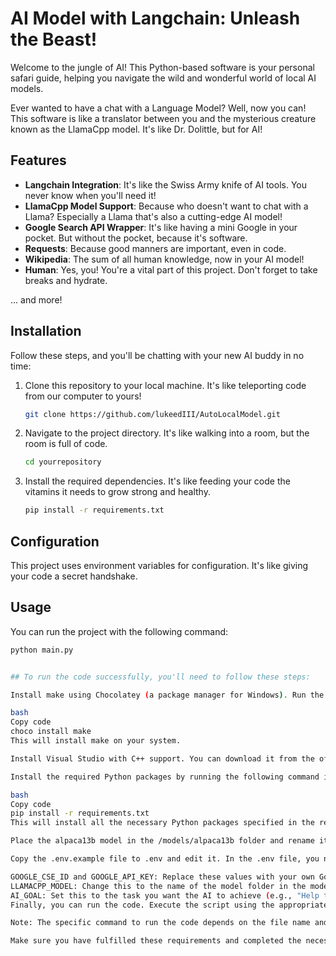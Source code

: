 # AI Model with Langchain: Unleash the Beast!

Welcome to the jungle of AI! This Python-based software is your personal safari guide, helping you navigate the wild and wonderful world of local AI models. 

Ever wanted to have a chat with a Language Model? Well, now you can! This software is like a translator between you and the mysterious creature known as the LlamaCpp model. It's like Dr. Dolittle, but for AI!

## Features

- **Langchain Integration**: It's like the Swiss Army knife of AI tools. You never know when you'll need it!
- **LlamaCpp Model Support**: Because who doesn't want to chat with a Llama? Especially a Llama that's also a cutting-edge AI model!
- **Google Search API Wrapper**: It's like having a mini Google in your pocket. But without the pocket, because it's software.
- **Requests**: Because good manners are important, even in code.
- **Wikipedia**: The sum of all human knowledge, now in your AI model!
- **Human**: Yes, you! You're a vital part of this project. Don't forget to take breaks and hydrate.

... and more!

## Installation

Follow these steps, and you'll be chatting with your new AI buddy in no time:

1. Clone this repository to your local machine. It's like teleporting code from our computer to yours!

    ```bash
    git clone https://github.com/lukeedIII/AutoLocalModel.git
    ```

2. Navigate to the project directory. It's like walking into a room, but the room is full of code.

    ```bash
    cd yourrepository
    ```

3. Install the required dependencies. It's like feeding your code the vitamins it needs to grow strong and healthy.

    ```bash
    pip install -r requirements.txt
    ```

## Configuration

This project uses environment variables for configuration. It's like giving your code a secret handshake.

## Usage

You can run the project with the following command:

```bash
python main.py


## To run the code successfully, you'll need to follow these steps:

Install make using Chocolatey (a package manager for Windows). Run the following command in your command prompt or terminal:

bash
Copy code
choco install make
This will install make on your system.

Install Visual Studio with C++ support. You can download it from the official website. Make sure to select the C++ workload during the installation process.

Install the required Python packages by running the following command in your command prompt or terminal:

bash
Copy code
pip install -r requirements.txt
This will install all the necessary Python packages specified in the requirements.txt file.

Place the alpaca13b model in the /models/alpaca13b folder and rename it to model.bin. This is where the code expects to find the LlamaCpp model.

Copy the .env.example file to .env and edit it. In the .env file, you need to update the following variables:

GOOGLE_CSE_ID and GOOGLE_API_KEY: Replace these values with your own Google Search API information.
LLAMACPP_MODEL: Change this to the name of the model folder in the models directory (e.g., alpaca13b).
AI_GOAL: Set this to the task you want the AI to achieve (e.g., "Help the human overcome a mental health struggle.").
Finally, you can run the code. Execute the script using the appropriate command in your command prompt or terminal.

Note: The specific command to run the code depends on the file name and your system configuration. You might need to use python main.py or python3 main.py depending on your Python installation and environment.

Make sure you have fulfilled these requirements and completed the necessary setup steps before running the code.
